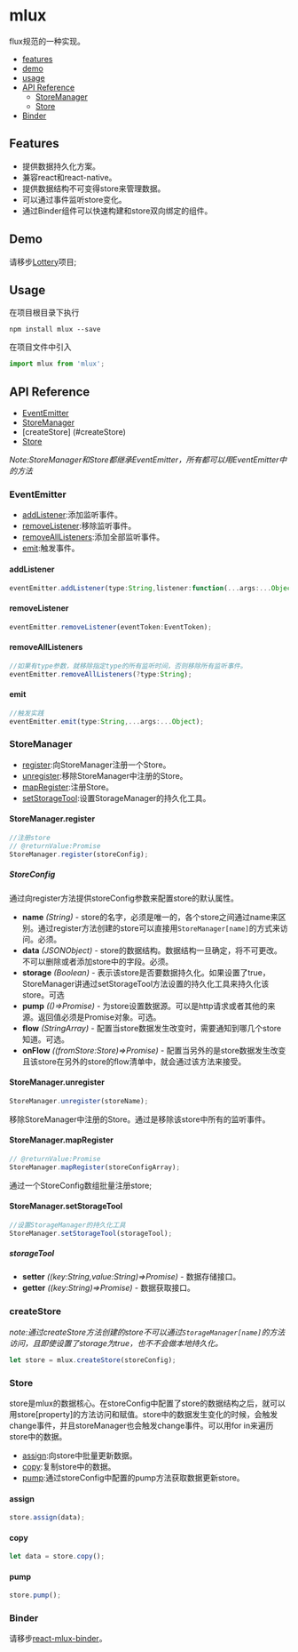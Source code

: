 # mlux
flux规范的一种实现。

* [features](#features)
* [demo](#demo)
* [usage](#usage)
* [API Reference](#api-reference)
    * [StoreManager](#storemanager)
    * [Store](#storemanager)
* [Binder](#binder)

## Features

* 提供数据持久化方案。
* 兼容react和react-native。
* 提供数据结构不可变得store来管理数据。
* 可以通过事件监听store变化。
* 通过Binder组件可以快速构建和store双向绑定的组件。

## Demo 

请移步[Lottery](https://github.com/pallyoung/lottery)项目;

## Usage

 在项目根目录下执行 
 ```
 npm install mlux --save
 ```      
 在项目文件中引入 
 ```javascript
 import mlux from 'mlux';
 ```

## API Reference

  * [EventEmitter](#eventemitter)
  * [StoreManager](#storemanager)
  * [createStore] (#createStore)
  * [Store](#storemanager)

*Note:StoreManager和Store都继承EventEmitter，所有都可以用EventEmitter中的方法*

### EventEmitter

  * [addListener](#addlistener):添加监听事件。
  * [removeListener](#removelistener):移除监听事件。
  * [removeAllListeners](#removealllisteners):添加全部监听事件。
  * [emit](#emit):触发事件。

#### addListener

```javascript
eventEmitter.addListener(type:String,listener:function(...args:...Object)): EventToken;
```

#### removeListener

```javascript
eventEmitter.removeListener(eventToken:EventToken);
```

#### removeAllListeners

```javascript
//如果有type参数，就移除指定type的所有监听时间，否则移除所有监听事件。
eventEmitter.removeAllListeners(?type:String);
```

#### emit

```javascript
//触发实践
eventEmitter.emit(type:String,...args:...Object);
```

### StoreManager
  
  * [register](#storemanagerregister):向StoreManager注册一个Store。
  * [unregister](#storemanagerunregister):移除StoreManager中注册的Store。
  * [mapRegister](#storemanagermapregister):注册Store。
  * [setStorageTool](#storemanagersetstoragetool):设置StorageManager的持久化工具。

#### StoreManager.register
```javascript
//注册store
// @returnValue:Promise
StoreManager.register(storeConfig);
```
##### StoreConfig

通过向register方法提供storeConfig参数来配置store的默认属性。

* __name__ *(String)* - store的名字，必须是唯一的，各个store之间通过name来区别。通过register方法创建的store可以直接用`StoreManager[name]`的方式来访问。必须。
* __data__ *(JSONObject)* - store的数据结构。数据结构一旦确定，将不可更改。不可以删除或者添加store中的字段。必须。
* __storage__ *(Boolean)* - 表示该store是否要数据持久化。如果设置了true，StoreManager讲通过setStorageTool方法设置的持久化工具来持久化该store。可选
* __pump__ *(()=>Promise)* - 为store设置数据源。可以是http请求或者其他的来源。返回值必须是Promise对象。可选。
* __flow__ *(StringArray)* - 配置当store数据发生改变时，需要通知到哪几个store知道。可选。
* __onFlow__ *((fromStore:Store)=>Promise)* - 配置当另外的是store数据发生改变且该store在另外的store的flow清单中，就会通过该方法来接受。

#### StoreManager.unregister

```javascript
StoreManager.unregister(storeName);
```
移除StoreManager中注册的Store。通过是移除该store中所有的监听事件。

#### StoreManager.mapRegister

```javascript
// @returnValue:Promise
StoreManager.mapRegister(storeConfigArray);
```
通过一个StoreConfig数组批量注册store;

#### StoreManager.setStorageTool

```javascript
//设置StorageManager的持久化工具
StoreManager.setStorageTool(storageTool);
```

##### storageTool

* __setter__ *((key:String,value:String)=>Promise)* - 数据存储接口。
* __getter__ *((key:String)=>Promise)* - 数据获取接口。

### createStore

*note:通过createStore方法创建的store不可以通过`StorageManager[name]`的方法访问，且即使设置了storage为true，也不不会做本地持久化。*

```javascript
let store = mlux.createStore(storeConfig);
```

### Store

store是mlux的数据核心。在storeConfig中配置了store的数据结构之后，就可以用store[property]的方法访问和赋值。store中的数据发生变化的时候，会触发change事件，并且storeManager也会触发change事件。可以用for in来遍历store中的数据。

* [assign](#assign):向store中批量更新数据。
* [copy](#copy):复制store中的数据。
* [pump](#pump):通过storeConfig中配置的pump方法获取数据更新store。

#### assign

```javascript
store.assign(data);
```

#### copy

```javascript
let data = store.copy();
```
#### pump

```javascript
store.pump();
```
### Binder
请移步[react-mlux-binder](https://github.com/pallyoung/react-mlux-binder)。



 
 
 




